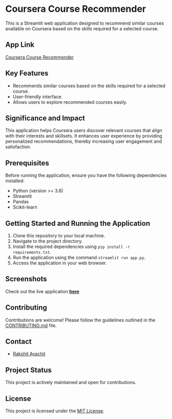 # Coursera Course Recommender

This is a Streamlit web application designed to recommend similar courses available on Coursera based on the skills required for a selected course.

## App Link
[Coursera Course Recommender](https://course-recommendor-procrastinate.streamlit.app/)

## Key Features
- Recommends similar courses based on the skills required for a selected course.
- User-friendly interface.
- Allows users to explore recommended courses easily.

## Significance and Impact
This application helps Coursera users discover relevant courses that align with their interests and skillsets. It enhances user experience by providing personalized recommendations, thereby increasing user engagement and satisfaction.

## Prerequisites
Before running the application, ensure you have the following dependencies installed:
- Python (version >= 3.6)
- Streamlit
- Pandas
- Scikit-learn

## Getting Started and Running the Application
1. Clone this repository to your local machine.
2. Navigate to the project directory.
3. Install the required dependencies using `pip install -r requirements.txt`.
4. Run the application using the command `streamlit run app.py`.
5. Access the application in your web browser.

## Screenshots
Check out the live application **[here](https://course-recommendor-procrastinate.streamlit.app/)**

## Contributing
Contributions are welcome! Please follow the guidelines outlined in the [CONTRIBUTING.md](CONTRIBUTING.md) file.

## Contact
- [Rakshit Ayachit](https://github.com/rakshit-ayachit)

## Project Status
This project is actively maintained and open for contributions.

## License
This project is licensed under the [MIT License](LICENSE).
